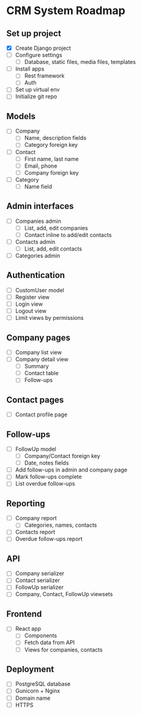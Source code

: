 # CRM System Roadmap

## Set up project

- [x] Create Django project
- [ ] Configure settings
  - [ ] Database, static files, media files, templates
- [ ] Install apps
  - [ ] Rest framework
  - [ ] Auth
- [ ] Set up virtual env
- [ ] Initialize git repo

## Models

- [ ] Company
  - [ ] Name, description fields
  - [ ] Category foreign key
- [ ] Contact
  - [ ] First name, last name
  - [ ] Email, phone
  - [ ] Company foreign key
- [ ] Category
  - [ ] Name field

## Admin interfaces

- [ ] Companies admin
  - [ ] List, add, edit companies
  - [ ] Contact inline to add/edit contacts
- [ ] Contacts admin
  - [ ] List, add, edit contacts
- [ ] Categories admin

## Authentication

- [ ] CustomUser model
- [ ] Register view
- [ ] Login view
- [ ] Logout view
- [ ] Limit views by permissions

## Company pages

- [ ] Company list view
- [ ] Company detail view
  - [ ] Summary
  - [ ] Contact table
  - [ ] Follow-ups

## Contact pages

- [ ] Contact profile page

## Follow-ups

- [ ] FollowUp model
  - [ ] Company/Contact foreign key
  - [ ] Date, notes fields
- [ ] Add follow-ups in admin and company page
- [ ] Mark follow-ups complete
- [ ] List overdue follow-ups

## Reporting

- [ ] Company report
  - [ ] Categories, names, contacts
- [ ] Contacts report
- [ ] Overdue follow-ups report

## API

- [ ] Company serializer
- [ ] Contact serializer
- [ ] FollowUp serializer
- [ ] Company, Contact, FollowUp viewsets

## Frontend

- [ ] React app
  - [ ] Components
  - [ ] Fetch data from API
  - [ ] Views for companies, contacts

## Deployment

- [ ] PostgreSQL database
- [ ] Gunicorn + Nginx
- [ ] Domain name
- [ ] HTTPS
